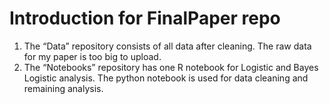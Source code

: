 # Introduction for FinalPaper repo
1. The “Data” repository consists of all data after cleaning. The raw data for my paper is too big to upload.
2. The “Notebooks” repository has one R notebook for Logistic and Bayes Logistic analysis. The python notebook is used for data cleaning and remaining analysis.